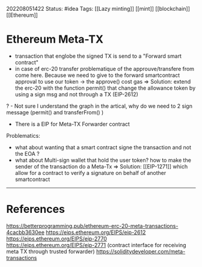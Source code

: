 202208051422
Status: #idea
Tags: [[Lazy minting]] [[mint]] [[blockchain]] [[Ethereum]]

# Ethereum Meta-TX

- transaction that englobe the signed TX is send to a "Forward smart contract"
- in case of erc-20 transfer problematique of the approuve/transfere from come here. Because we need to give to the forward smartcontract approval to use our token -> the approve() cost gas
=> Solution: extend the erc-20 with the function permit() that change the allowance token by using a sign msg and not through a TX (EIP-2612)

? -  Not sure I understand the graph in the artical, why do we need to 2 sign message (permit() and transferFrom() )

- There is a EIP for Meta-TX Forwarder contract

Problematics:

- what about wanting that a smart contract signe the transaction and not the EOA ?
- what about Multi-sign wallet that hold the user token? how to make the sender of the transaction do a Meta-Tx
=> Solution: [[EIP-1271]] which allow for a contract to verify a signature on behalf of another smartcontract

---

# References

<https://betterprogramming.pub/ethereum-erc-20-meta-transactions-4cacbb3630ee>
<https://eips.ethereum.org/EIPS/eip-2612>
<https://eips.ethereum.org/EIPS/eip-2770>
<https://eips.ethereum.org/EIPS/eip-2771> (contract interface for receiving meta TX through trusted forwarder)
<https://soliditydeveloper.com/meta-transactions>
